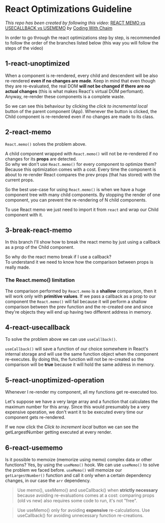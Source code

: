 # React Optimizations Guideline

_This repo has been created by following this video_: <a href="https://www.youtube.com/watch?v=uojLJFt9SzY" target="_blank">REACT MEMO vs USECALLBACK vs USEMEMO</a> _by_ <a href="https://www.youtube.com/@CodingWithChaim" target="_blank">Coding With Chaim</a>

In order to go through the react optimizations step by step, is recommended to follow the order of the branches listed below (this way you will follow the steps of the video)

## 1-react-unoptimized

When a component is re-rendered, every child and descendent will be also re-rendered **even if no changes are made**. Keep in mind that even though they are re-evaluated, the real DOM **will not be changed if there are no actual changes** (this is what makes React's virtual DOM perfomant). Anyway, re-render these components is a complete waste. 

So we can see this behaviour by clicking the _click to incremental local_ button of the parent component (App). Whenever the button is clicked, the Child component is re-rendered even if no changes are made to its class.

## 2-react-memo 

`React.memo()` solves the problem above.

A child component wrapped with `React.memo()` will not be re-rendered if no changes for its **props** are detected.  
So why we don't use `React.memo()` for every component to optimize them?   
Because this optimization comes with a cost. Every time the component is about to re-render React compares the prev props (that has stored) with the current props.

So the best use-case for using `React.memo()` is when we have a huge component tree with many child components.
By stopping the render of one component, you can prevent the re-rendering of N child components.

To use React memo we just need to import it from `react` and wrap our Child component with it.


## 3-break-react-memo 

In this branch I'll show how to break the react memo by just using a callback as a prop of the Child component.

So why do the react memo break if I use a callback?  
To understand it we need to know how the comparison between props is really made.

### The React.memo() limitation

The comparison performed by `React.memo` is a **shallow** comparison, then it will work only with **primitive values**.
If we pass a callback as a prop to our component the `React.memo()` will fail because it will perform a shallow comparison between the prev function and the re-created one and since they're objects they will end up having two different address in memory.

## 4-react-usecallback 

To solve the problem above we can use `useCallback()`.

`useCallback()` will save a function of our choice somewhere in React's internal storage and will use the same function object when the component re-executes.
By doing this, the function will not be re-created so the comparison will be **true** because it will hold the same address in memory.

## 5-react-unoptimized-operation 

Whenever I re-render my component, all my functions get re-executed too.

Let's suppose we have a very large array and a function that calculates the maximum number for this array. Since this would presumably be a very expensive operation, we don't want it to be executed every time our component gets re-rendered.

If we now click the _Click to increment local_ button we can see the getLargestNumber getting executed at every render.

## 6-react-usememo 

Is it possible to memoize (memorize using memo) complex data or other functions?
Yes, by using the `useMemo()` hook.
We can use `useMemo()` to solve the problem we faced before. `useMemo()` will memoize our `getLargestNumber()` function and call it only when a certain dependency changes, in our case the `arr` dependency.

> Use memo(), useMemo() and useCallback() when **strictly necessary** because avoiding re-evaluations comes at a cost: comparing props (old vs new) also requires some code to run, it's not "free".

> Use useMemo() only for avoiding **expensive** re-calculations. Use useCallback() for avoiding unnecessary function re-creations.
